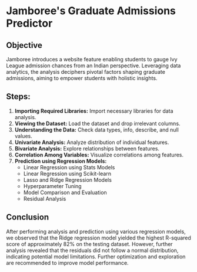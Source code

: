 # Jamboree's Graduate Admissions Predictor

## Objective
Jamboree introduces a website feature enabling students to gauge Ivy League admission chances from an Indian perspective. Leveraging data analytics, the analysis deciphers pivotal factors shaping graduate admissions, aiming to empower students with holistic insights.

## Steps:

1. **Importing Required Libraries:** Import necessary libraries for data analysis.
2. **Viewing the Dataset:** Load the dataset and drop irrelevant columns.
3. **Understanding the Data:** Check data types, info, describe, and null values.
4. **Univariate Analysis:** Analyze distribution of individual features.
5. **Bivariate Analysis:** Explore relationships between features.
6. **Correlation Among Variables:** Visualize correlations among features.
7. **Prediction using Regression Models:**
    - Linear Regression using Stats Models
    - Linear Regression using Scikit-learn
    - Lasso and Ridge Regression Models
    - Hyperparameter Tuning
    - Model Comparison and Evaluation
    - Residual Analysis

## Conclusion
After performing analysis and prediction using various regression models, we observed that the Ridge regression model yielded the highest R-squared score of approximately 82% on the testing dataset. However, further analysis revealed that the residuals did not follow a normal distribution, indicating potential model limitations. Further optimization and exploration are recommended to improve model performance.


